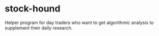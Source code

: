 # stock-hound
Helper program for day traders who want to get algorithmic analysis to supplement their daily research.
